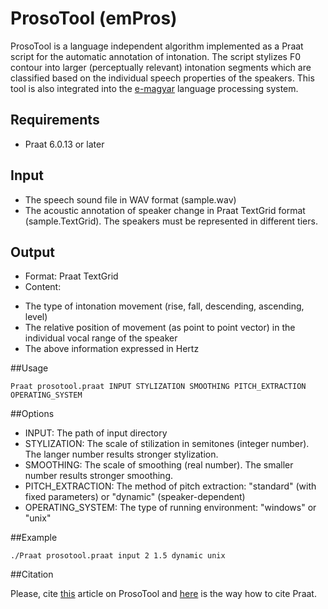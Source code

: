 # ProsoTool (emPros)
ProsoTool is a language independent algorithm implemented as a Praat script for the automatic annotation of intonation. The script stylizes F0 contour into larger (perceptually relevant) intonation segments which are classified based on the individual speech properties of the speakers. This tool is also integrated into the [e-magyar](http://www.e-magyar.hu) language processing system.

## Requirements

* Praat 6.0.13 or later

## Input

* The speech sound file in WAV format (sample.wav)
* The acoustic annotation of speaker change in Praat TextGrid format (sample.TextGrid). The speakers must be represented in different tiers.

## Output
* Format: Praat TextGrid
* Content:
- The type of intonation movement (rise, fall, descending, ascending, level)
- The relative position of movement (as point to point vector) in the individual vocal range of the speaker
- The above information expressed in Hertz

##Usage

```
Praat prosotool.praat INPUT STYLIZATION SMOOTHING PITCH_EXTRACTION OPERATING_SYSTEM 
```

##Options

* INPUT: The path of input directory
* STYLIZATION: The scale of stilization in semitones (integer number). The langer number results stronger stylization.
* SMOOTHING: The scale of smoothing (real number). The smaller number results stronger smoothing.
* PITCH_EXTRACTION: The method of pitch extraction: "standard" (with fixed parameters) or "dynamic" (speaker-dependent)
* OPERATING_SYSTEM: The type of running environment: "windows" or "unix"

##Example
```
./Praat prosotool.praat input 2 1.5 dynamic unix
```
##Citation

Please, cite [this](http://ieeexplore.ieee.org/document/7390606/) article on ProsoTool and [here](http://www.fon.hum.uva.nl/praat/manual/FAQ__How_to_cite_Praat.html) is the way how to cite Praat.
